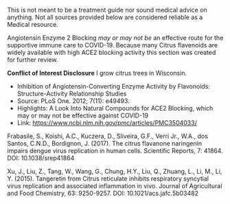 This is not meant to be a treatment guide nor sound medical advice on anything.
Not all sources provided below are considered reliable as a Medical resource.

Angiotensin Enzyme 2 Blocking *may or may not be* an effective route for the supportive immune care to COVID-19.
Because many Citrus flavenoids are widely available with high ACE2 blocking activity this section was created for further review.

**Conflict of Interest Disclosure** I grow citrus trees in Wisconsin.

- Inhibition of Angiotensin-Converting Enzyme Activity by Flavonoids: Structure-Activity Relationship Studies
 - Source: PLoS One. 2012; 7(11): e49493.
 - Highlights: A Look Into Natural Compounds for ACE2 Blocking, which may or may not be effective against COVID-19
 - Link: https://www.ncbi.nlm.nih.gov/pmc/articles/PMC3504033/
 
Frabasile, S., Koishi, A.C., Kuczera, D., Sliveira, G.F., Verri Jr., W.A., dos Santos, C.N.D., Bordignon,
J. (2017). The citrus flavanone naringenin impairs dengue virus replication in human cells.
Scientific Reports, 7: 41864. DOI: 10.1038/srep41864 

Xu, J., Liu, Z., Tang, W., Wang, G., Chung, H.Y., Liu, Q., Zhuang, L., Li, M., Li, Y. (2015). Tangeretin
from Citrus reticulate inhibits respiratory syncytial virus replication and associated inflammation
in vivo. Journal of Agricultural and Food Chemistry, 63: 9250-9257. DOI:
10.1021/acs.jafc.5b03482
 
 
